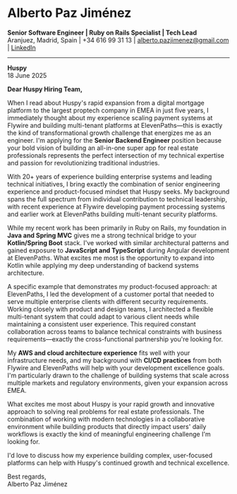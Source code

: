 # **Alberto Paz Jiménez**

**Senior Software Engineer | Ruby on Rails Specialist | Tech Lead**  
Aranjuez, Madrid, Spain | +34 616 99 31 13 | <alberto.pazjimenez@gmail.com> | [LinkedIn](https://www.linkedin.com/in/albertopazjimenez/)  

---

**Huspy**  
18 June 2025

**Dear Huspy Hiring Team,**  

When I read about Huspy's rapid expansion from a digital mortgage platform to the largest proptech company in EMEA in just five years, I immediately thought about my experience scaling payment systems at Flywire and building multi-tenant platforms at ElevenPaths—this is exactly the kind of transformational growth challenge that energizes me as an engineer. I'm applying for the **Senior Backend Engineer** position because your bold vision of building an all-in-one super app for real estate professionals represents the perfect intersection of my technical expertise and passion for revolutionizing traditional industries.

With 20+ years of experience building enterprise systems and leading technical initiatives, I bring exactly the combination of senior engineering experience and product-focused mindset that Huspy seeks. My background spans the full spectrum from individual contribution to technical leadership, with recent experience at Flywire developing payment processing systems and earlier work at ElevenPaths building multi-tenant security platforms.

While my recent work has been primarily in Ruby on Rails, my foundation in **Java and Spring MVC** gives me a strong technical bridge to your **Kotlin/Spring Boot** stack. I've worked with similar architectural patterns and gained exposure to **JavaScript and TypeScript** during Angular development at ElevenPaths. What excites me most is the opportunity to expand into Kotlin while applying my deep understanding of backend systems architecture.

A specific example that demonstrates my product-focused approach: at ElevenPaths, I led the development of a customer portal that needed to serve multiple enterprise clients with different security requirements. Working closely with product and design teams, I architected a flexible multi-tenant system that could adapt to various client needs while maintaining a consistent user experience. This required constant collaboration across teams to balance technical constraints with business requirements—exactly the cross-functional partnership you're looking for.

My **AWS and cloud architecture experience** fits well with your infrastructure needs, and my background with **CI/CD practices** from both Flywire and ElevenPaths will help with your development excellence goals. I'm particularly drawn to the challenge of building systems that scale across multiple markets and regulatory environments, given your expansion across EMEA.

What excites me most about Huspy is your rapid growth and innovative approach to solving real problems for real estate professionals. The combination of working with modern technologies in a collaborative environment while building products that directly impact users' daily workflows is exactly the kind of meaningful engineering challenge I'm looking for.

I'd love to discuss how my experience building complex, user-focused platforms can help with Huspy's continued growth and technical excellence.

Best regards,  
Alberto Paz Jiménez
